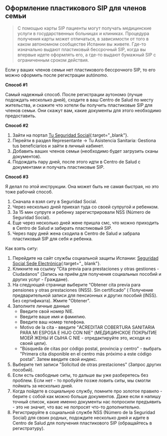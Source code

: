 ## Оформление пластикового SIP для членов семьи

> С помощью карты SIP пациенты могут получать медицинские услуги в государственных больницах и клиниках. Процедура
> получения карты может отличаться, в зависимости от того в каком автономном сообществе Испании вы живете.
> Где-то изначально выдают пластиковый бессрочный SIP, когда вы впервые идете оформлять его, а где-то выдают бумажный
> SIP с ограниченным сроком действия.

Если у ваших членов семьи нет пластикового бессрочного SIP, то его можно оформить после регистрации autónomo.

**Способ #1**

Самый надежный способ. После регистрации аутономо (лучше подождать несколько дней), сходите в ваш Centro de Salud по
месту жительства, и скажите что хотели бы получить пластиковые SIP для членов семьи. Они скажут вам, какие документы
для этого необходимо предоставить.

**Способ #2**

1. Зайти на портал [Tu Seguridad Social](https://sede-tu.seg-social.gob.es/){:target="_blank"}.
2. Перейти в раздел Representante -> Tu Asistencia Sanitaria: Gestiona tus beneficiarios и зайти в личный кабинет.
3. Добавить ваших членов семьи (необходимо будет загрузить сканы документов).
4. Подождать пару дней, после этого идти в Centro de Salud с документами и получать пластиковые SIP.

**Способ #3**

Я делал по этой инструкции. Она может быть не самая быстрая, но это тоже рабочий способ.

1. Сначала я взял ситу в Seguridad Social.
2. Через несколько дней приехал туда со своей супругой и ребенком.
3. За 15 мин супруге и ребенку зарегистрировали NSS (Número de Seguridad Social).
4. Еще через несколько дней жене пришла смс, что можно приходить в Centro de Salud и забирать пластиковый SIP.
5. Через пару дней жена сходила в Centro de Salud и забрала пластиковый SIP для себя и ребенка.

Как взять ситу:

1. Перейдите на сайт службы социальной защиты
   Испании: [Seguridad Social Sede Electrónica](https://sede.seg-social.gob.es/wps/portal/sede/sede/Inicio){:target="_
   blank"}.
2. Кликните на ссылку “Cita previa para prestaciones y otras gestiones - Ciudadanos” (Запись на приём для получения
   социальных пособий и других услуг - Граждане).
3. На следующей странице выберите “Obtener cita previa para pensiones y otras prestaciones (INSS). Sin certificado” (
   Получение предварительной записи для пенсионных и других пособий (INSS). Без сертификата). Жмите "Obtener".
4. Заполните личные данные
    - Введите свой номер NIE.
    - Введите ваше имя и фамилию.
    - Введите ваш номер телефона.
    - Motivo de la cita - введите "ACREDITAR COBERTURA SANITARIA PARA MI ESPOSA E HIJO CON NIE" (МЕДИЦИНСКОЕ ПОКРЫТИЕ
      МОЕЙ ЖЕНЫ И СЫНА С NIE - отредактируйте это, исходя из своей цели).
    - "Búsqueda de citas por código postal, provincia y centro" - выбрать "Primera cita disponible en el centro más
      próximo a este código postal". Затем введите свой индекс.
5. Выберите тип записи "Solicitud de otras prestaciones" (Запрос других пособий).
6. Если есть свободные ситы, то дальше вы уже разберетесь без проблем. Если нет - то пробуйте позже ловить ситы, мы
   смогли поймать за несколько дней.
7. Когда пойдете в социальную службу, помните про золотое правило - берите с собой как можно больше документов. Даже
   если я напишу точный список, какие именно документы нас попросили предъявить - это не значит, что вас не попросят
   что-то дополнительно.
8. Регистрируйте в социальной службе NSS (Número de la Seguridad Social) для своих родных, подождите несколько дней и
   идите в Centro de Salud для получения пластикового SIP (обращайтесь в регистратуру).
